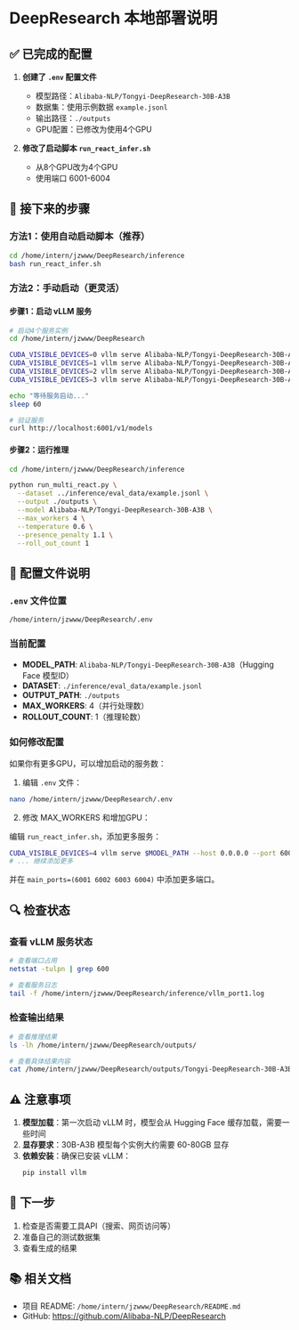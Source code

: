 # DeepResearch 本地部署说明

## ✅ 已完成的配置

1. **创建了 `.env` 配置文件**
   - 模型路径：`Alibaba-NLP/Tongyi-DeepResearch-30B-A3B`
   - 数据集：使用示例数据 `example.jsonl`
   - 输出路径：`./outputs`
   - GPU配置：已修改为使用4个GPU

2. **修改了启动脚本 `run_react_infer.sh`**
   - 从8个GPU改为4个GPU
   - 使用端口 6001-6004

## 🚀 接下来的步骤

### 方法1：使用自动启动脚本（推荐）

```bash
cd /home/intern/jzwww/DeepResearch/inference
bash run_react_infer.sh
```

### 方法2：手动启动（更灵活）

#### 步骤1：启动 vLLM 服务

```bash
# 启动4个服务实例
cd /home/intern/jzwww/DeepResearch

CUDA_VISIBLE_DEVICES=0 vllm serve Alibaba-NLP/Tongyi-DeepResearch-30B-A3B --host 0.0.0.0 --port 6001 --disable-log-requests > vllm_port1.log 2>&1 &
CUDA_VISIBLE_DEVICES=1 vllm serve Alibaba-NLP/Tongyi-DeepResearch-30B-A3B --host 0.0.0.0 --port 6002 --disable-log-requests > vllm_port2.log 2>&1 &
CUDA_VISIBLE_DEVICES=2 vllm serve Alibaba-NLP/Tongyi-DeepResearch-30B-A3B --host 0.0.0.0 --port 6003 --disable-log-requests > vllm_port3.log 2>&1 &
CUDA_VISIBLE_DEVICES=3 vllm serve Alibaba-NLP/Tongyi-DeepResearch-30B-A3B --host 0.0.0.0 --port 6004 --disable-log-requests > vllm_port4.log 2>&1 &

echo "等待服务启动..."
sleep 60

# 验证服务
curl http://localhost:6001/v1/models
```

#### 步骤2：运行推理

```bash
cd /home/intern/jzwww/DeepResearch/inference

python run_multi_react.py \
  --dataset ../inference/eval_data/example.jsonl \
  --output ./outputs \
  --model Alibaba-NLP/Tongyi-DeepResearch-30B-A3B \
  --max_workers 4 \
  --temperature 0.6 \
  --presence_penalty 1.1 \
  --roll_out_count 1
```

## 📝 配置文件说明

### `.env` 文件位置
`/home/intern/jzwww/DeepResearch/.env`

### 当前配置
- **MODEL_PATH**: `Alibaba-NLP/Tongyi-DeepResearch-30B-A3B`（Hugging Face 模型ID）
- **DATASET**: `./inference/eval_data/example.jsonl`
- **OUTPUT_PATH**: `./outputs`
- **MAX_WORKERS**: 4（并行处理数）
- **ROLLOUT_COUNT**: 1（推理轮数）

### 如何修改配置

如果你有更多GPU，可以增加启动的服务数：

1. 编辑 `.env` 文件：
```bash
nano /home/intern/jzwww/DeepResearch/.env
```

2. 修改 MAX_WORKERS 和增加GPU：

编辑 `run_react_infer.sh`，添加更多服务：
```bash
CUDA_VISIBLE_DEVICES=4 vllm serve $MODEL_PATH --host 0.0.0.0 --port 6005 --disable-log-requests &
# ... 继续添加更多
```

并在 `main_ports=(6001 6002 6003 6004)` 中添加更多端口。

## 🔍 检查状态

### 查看 vLLM 服务状态
```bash
# 查看端口占用
netstat -tulpn | grep 600

# 查看服务日志
tail -f /home/intern/jzwww/DeepResearch/inference/vllm_port1.log
```

### 检查输出结果
```bash
# 查看推理结果
ls -lh /home/intern/jzwww/DeepResearch/outputs/

# 查看具体结果内容
cat /home/intern/jzwww/DeepResearch/outputs/Tongyi-DeepResearch-30B-A3B_sglang/example/iter1.jsonl
```

## ⚠️ 注意事项

1. **模型加载**：第一次启动 vLLM 时，模型会从 Hugging Face 缓存加载，需要一些时间
2. **显存要求**：30B-A3B 模型每个实例大约需要 60-80GB 显存
3. **依赖安装**：确保已安装 vLLM：
   ```bash
   pip install vllm
   ```

## 🎯 下一步

1. 检查是否需要工具API（搜索、网页访问等）
2. 准备自己的测试数据集
3. 查看生成的结果

## 📚 相关文档

- 项目 README: `/home/intern/jzwww/DeepResearch/README.md`
- GitHub: https://github.com/Alibaba-NLP/DeepResearch

